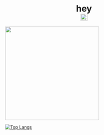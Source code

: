 <h1 align="center">
  hey </br>
  
<a href="https://open.spotify.com/user/t3nt?si=b6b62cc3c2c54a6b">
  <img align="center" alt="my Spotify" width="22px" src="https://raw.githubusercontent.com/peterthehan/peterthehan/master/assets/spotify.svg" />
</a>


</h1>

                                                                                                                                           
<img text-align="center" src="https://64.media.tumblr.com/51d98865d8113e0e00943bf52b85fce5/tumblr_pwtjfx2HE51vpvdbgo1_500.gifv" width="300px">


[![Top Langs](https://github-readme-stats.vercel.app/api/top-langs/?username=subrami&layout=compact)](https://github.com/anuraghazra/github-readme-stats)

